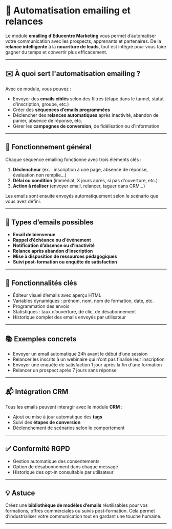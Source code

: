 # 📧 Automatisation emailing et relances

Le module **emailing d’Educentre Marketing** vous permet d’automatiser votre communication avec les prospects, apprenants et partenaires. De la **relance intelligente** à la **nourriture de leads**, tout est intégré pour vous faire gagner du temps et convertir plus efficacement.

---

## ✉️ À quoi sert l'automatisation emailing ?

Avec ce module, vous pouvez :

- Envoyer des **emails ciblés** selon des filtres (étape dans le tunnel, statut d'inscription, groupe, etc.)
- Créer des **séquences d’emails programmées**
- Déclencher des **relances automatiques** après inactivité, abandon de panier, absence de réponse, etc.
- Gérer les **campagnes de conversion**, de fidélisation ou d'information

---

## 🔁 Fonctionnement général

Chaque séquence emailing fonctionne avec trois éléments clés :

1. **Déclencheur** (ex. : inscription à une page, absence de réponse, évaluation non remplie…)
2. **Délai ou condition** (immédiat, X jours après, si pas d'ouverture, etc.)
3. **Action à réaliser** (envoyer email, relancer, taguer dans CRM…)

Les emails sont ensuite envoyés automatiquement selon le scénario que vous avez défini.

---

## 🧱 Types d’emails possibles

- **Email de bienvenue**
- **Rappel d’échéance ou d'événement**
- **Notification d’absence ou d’inactivité**
- **Relance après abandon d’inscription**
- **Mise à disposition de ressources pédagogiques**
- **Suivi post-formation ou enquête de satisfaction**

---

## 🧰 Fonctionnalités clés

- Éditeur visuel d’emails avec aperçu HTML
- Variables dynamiques : prénom, nom, nom de formation, date, etc.
- Programmation des envois
- Statistiques : taux d’ouverture, de clic, de désabonnement
- Historique complet des emails envoyés par utilisateur

---

## 📚 Exemples concrets

- Envoyer un email automatique 24h avant le début d’une session
- Relancer les inscrits à un webinaire qui n’ont pas finalisé leur inscription
- Envoyer une enquête de satisfaction 1 jour après la fin d'une formation
- Relancer un prospect après 7 jours sans réponse

---

## 📬 Intégration CRM

Tous les emails peuvent interagir avec le module **CRM** :

- Ajout ou mise à jour automatique des **tags**
- Suivi des **étapes de conversion**
- Déclenchement de scénarios selon le comportement

---

## ✅ Conformité RGPD

- Gestion automatique des consentements
- Option de désabonnement dans chaque message
- Historique des opt-in consultable par utilisateur

---

## 💡 Astuce

Créez une **bibliothèque de modèles d’emails** réutilisables pour vos formations, offres commerciales ou suivis post-formation. Cela permet d’industrialiser votre communication tout en gardant une touche humaine.

---

